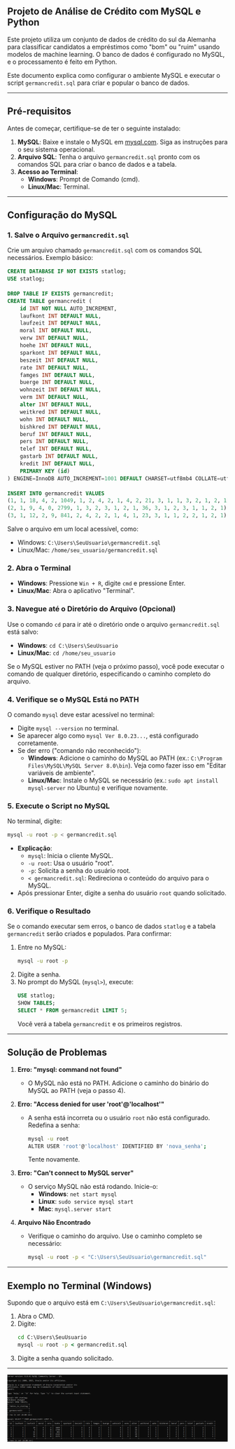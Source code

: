 ## Projeto de Análise de Crédito com MySQL e Python

Este projeto utiliza um conjunto de dados de crédito do sul da Alemanha para classificar candidatos a empréstimos como "bom" ou "ruim" usando modelos de machine learning. O banco de dados é configurado no MySQL, e o processamento é feito em Python.

Este documento explica como configurar o ambiente MySQL e executar o script `germancredit.sql` para criar e popular o banco de dados.

---

## Pré-requisitos

Antes de começar, certifique-se de ter o seguinte instalado:

1. **MySQL**: Baixe e instale o MySQL em [mysql.com](https://dev.mysql.com/downloads/). Siga as instruções para o seu sistema operacional.
2. **Arquivo SQL**: Tenha o arquivo `germancredit.sql` pronto com os comandos SQL para criar o banco de dados e a tabela.
3. **Acesso ao Terminal**:
   - **Windows**: Prompt de Comando (cmd).
   - **Linux/Mac**: Terminal.

---

## Configuração do MySQL

### 1. Salve o Arquivo `germancredit.sql`
Crie um arquivo chamado `germancredit.sql` com os comandos SQL necessários. Exemplo básico:

```sql
CREATE DATABASE IF NOT EXISTS statlog;
USE statlog;

DROP TABLE IF EXISTS germancredit;
CREATE TABLE germancredit (
    id INT NOT NULL AUTO_INCREMENT,
    laufkont INT DEFAULT NULL,
    laufzeit INT DEFAULT NULL,
    moral INT DEFAULT NULL,
    verw INT DEFAULT NULL,
    hoehe INT DEFAULT NULL,
    sparkont INT DEFAULT NULL,
    beszeit INT DEFAULT NULL,
    rate INT DEFAULT NULL,
    famges INT DEFAULT NULL,
    buerge INT DEFAULT NULL,
    wohnzeit INT DEFAULT NULL,
    verm INT DEFAULT NULL,
    alter INT DEFAULT NULL,
    weitkred INT DEFAULT NULL,
    wohn INT DEFAULT NULL,
    bishkred INT DEFAULT NULL,
    beruf INT DEFAULT NULL,
    pers INT DEFAULT NULL,
    telef INT DEFAULT NULL,
    gastarb INT DEFAULT NULL,
    kredit INT DEFAULT NULL,
    PRIMARY KEY (id)
) ENGINE=InnoDB AUTO_INCREMENT=1001 DEFAULT CHARSET=utf8mb4 COLLATE=utf8mb4_0900_ai_ci;

INSERT INTO germancredit VALUES
(1, 1, 18, 4, 2, 1049, 1, 2, 4, 2, 1, 4, 2, 21, 3, 1, 1, 3, 2, 1, 2, 1),
(2, 1, 9, 4, 0, 2799, 1, 3, 2, 3, 1, 2, 1, 36, 3, 1, 2, 3, 1, 1, 2, 1),
(3, 1, 12, 2, 9, 841, 2, 4, 2, 2, 1, 4, 1, 23, 3, 1, 1, 2, 2, 1, 2, 1);
```

Salve o arquivo em um local acessível, como:
- Windows: `C:\Users\SeuUsuario\germancredit.sql`
- Linux/Mac: `/home/seu_usuario/germancredit.sql`

### 2. Abra o Terminal
- **Windows**: Pressione `Win + R`, digite `cmd` e pressione Enter.
- **Linux/Mac**: Abra o aplicativo "Terminal".

### 3. Navegue até o Diretório do Arquivo (Opcional)
Use o comando `cd` para ir até o diretório onde o arquivo `germancredit.sql` está salvo:
- **Windows**: `cd C:\Users\SeuUsuario`
- **Linux/Mac**: `cd /home/seu_usuario`

Se o MySQL estiver no PATH (veja o próximo passo), você pode executar o comando de qualquer diretório, especificando o caminho completo do arquivo.

### 4. Verifique se o MySQL Está no PATH
O comando `mysql` deve estar acessível no terminal:
- Digite `mysql --version` no terminal.
- Se aparecer algo como `mysql Ver 8.0.23...`, está configurado corretamente.
- Se der erro ("comando não reconhecido"):
  - **Windows**: Adicione o caminho do MySQL ao PATH (ex.: `C:\Program Files\MySQL\MySQL Server 8.0\bin`). Veja como fazer isso em "Editar variáveis de ambiente".
  - **Linux/Mac**: Instale o MySQL se necessário (ex.: `sudo apt install mysql-server` no Ubuntu) e verifique novamente.

### 5. Execute o Script no MySQL
No terminal, digite:

```bash
mysql -u root -p < germancredit.sql
```

- **Explicação**:
  - `mysql`: Inicia o cliente MySQL.
  - `-u root`: Usa o usuário "root".
  - `-p`: Solicita a senha do usuário root.
  - `< germancredit.sql`: Redireciona o conteúdo do arquivo para o MySQL.
- Após pressionar Enter, digite a senha do usuário `root` quando solicitado.

### 6. Verifique o Resultado
Se o comando executar sem erros, o banco de dados `statlog` e a tabela `germancredit` serão criados e populados. Para confirmar:
1. Entre no MySQL:
   ```bash
   mysql -u root -p
   ```
2. Digite a senha.
3. No prompt do MySQL (`mysql>`), execute:
   ```sql
   USE statlog;
   SHOW TABLES;
   SELECT * FROM germancredit LIMIT 5;
   ```
   Você verá a tabela `germancredit` e os primeiros registros.

---

## Solução de Problemas

1. **Erro: "mysql: command not found"**
   - O MySQL não está no PATH. Adicione o caminho do binário do MySQL ao PATH (veja o passo 4).

2. **Erro: "Access denied for user 'root'@'localhost'"**
   - A senha está incorreta ou o usuário `root` não está configurado. Redefina a senha:
     ```bash
     mysql -u root
     ALTER USER 'root'@'localhost' IDENTIFIED BY 'nova_senha';
     ```
     Tente novamente.

3. **Erro: "Can't connect to MySQL server"**
   - O serviço MySQL não está rodando. Inicie-o:
     - **Windows**: `net start mysql`
     - **Linux**: `sudo service mysql start`
     - **Mac**: `mysql.server start`

4. **Arquivo Não Encontrado**
   - Verifique o caminho do arquivo. Use o caminho completo se necessário:
     ```bash
     mysql -u root -p < "C:\Users\SeuUsuario\germancredit.sql"
     ```

---

## Exemplo no Terminal (Windows)
Supondo que o arquivo está em `C:\Users\SeuUsuario\germancredit.sql`:
1. Abra o CMD.
2. Digite:
   ```cmd
   cd C:\Users\SeuUsuario
   mysql -u root -p < germancredit.sql
   ```
3. Digite a senha quando solicitado.

---
![CMD](https://github.com/GustavoRT-debug/AG2/blob/main/Captura%20de%20tela%202025-04-01%20154011.png)
